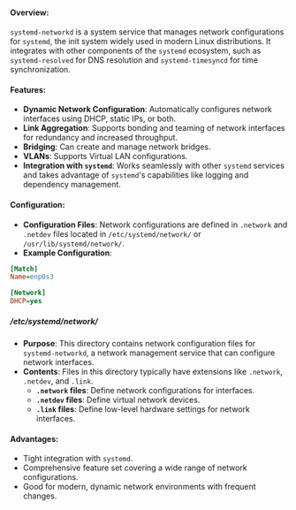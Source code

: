 #### Overview:
`systemd-networkd` is a system service that manages network configurations for `systemd`, the init system widely used in modern Linux distributions. It integrates with other components of the `systemd` ecosystem, such as `systemd-resolved` for DNS resolution and `systemd-timesyncd` for time synchronization.
#### Features:
- **Dynamic Network Configuration**: Automatically configures network interfaces using DHCP, static IPs, or both.
- **Link Aggregation**: Supports bonding and teaming of network interfaces for redundancy and increased throughput.
- **Bridging**: Can create and manage network bridges.
- **VLANs**: Supports Virtual LAN configurations.
- **Integration with `systemd`**: Works seamlessly with other `systemd` services and takes advantage of `systemd`'s capabilities like logging and dependency management.
#### Configuration:
- **Configuration Files**: Network configurations are defined in `.network` and `.netdev` files located in `/etc/systemd/network/` or `/usr/lib/systemd/network/`.
- **Example Configuration**:
```ini
[Match]
Name=enp0s3

[Network]
DHCP=yes
```
##### /etc/systemd/network/
- **Purpose**: This directory contains network configuration files for `systemd-networkd`, a network management service that can configure network interfaces.
- **Contents**: Files in this directory typically have extensions like `.network`, `.netdev`, and `.link`.
    - **`.network` files**: Define network configurations for interfaces.
    - **`.netdev` files**: Define virtual network devices.
    - **`.link` files**: Define low-level hardware settings for network interfaces.
#### Advantages:
- Tight integration with `systemd`.
- Comprehensive feature set covering a wide range of network configurations.
- Good for modern, dynamic network environments with frequent changes.